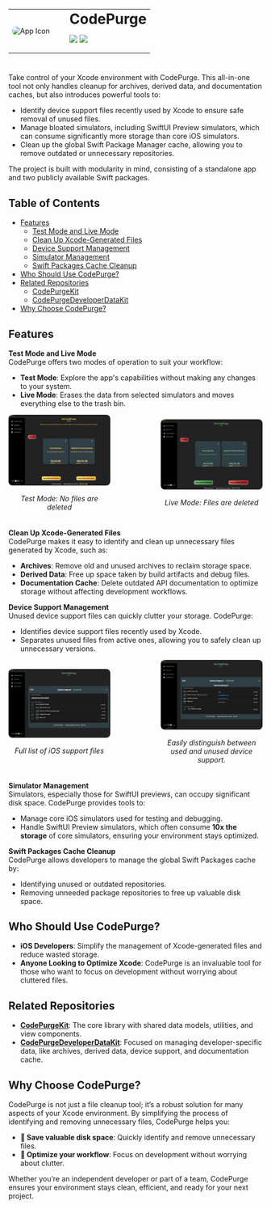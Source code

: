 <table>
<tr>
<td style="width: 100px;">
  <img src="[appIcon.png](https://codepurge.github.io/codepurge-site/logo.png)" alt="App Icon" style="width: 100px; height: 100px; border-radius: 15px;">
</td>
<td>
  <h1 style="margin: 0;">CodePurge</h1>
  <p>
    <img src="https://img.shields.io/badge/Swift-5.7-blue">
    <img src="https://img.shields.io/badge/Platform-macOS%2013.0-lightgrey">
  </p>
</td>
</tr>
</table>

#

Take control of your Xcode environment with CodePurge. This all-in-one tool not only handles cleanup for archives, derived data, and documentation caches, but also introduces powerful tools to:

- Identify device support files recently used by Xcode to ensure safe removal of unused files.
- Manage bloated simulators, including SwiftUI Preview simulators, which can consume significantly more storage than core iOS simulators.
- Clean up the global Swift Package Manager cache, allowing you to remove outdated or unnecessary repositories.

The project is built with modularity in mind, consisting of a standalone app and two publicly available Swift packages.

## Table of Contents

- [Features](#features)
  - [Test Mode and Live Mode](#test-mode-and-live-mode)
  - [Clean Up Xcode-Generated Files](#clean-up-xcode-generated-files)
  - [Device Support Management](#device-support-management)
  - [Simulator Management](#simulator-management)
  - [Swift Packages Cache Cleanup](#swift-packages-cache-cleanup)
- [Who Should Use CodePurge?](#who-should-use-CodePurge)
- [Related Repositories](#related-repositories)
  - [CodePurgeKit](https://github.com/CodePurge/CodePurgeKit)
  - [CodePurgeDeveloperDataKit](https://github.com/CodePurge/CodePurgeDeveloperDataKit)
- [Why Choose CodePurge?](#why-choose-CodePurge)


## Features

**Test Mode and Live Mode**  
CodePurge offers two modes of operation to suit your workflow:
- **Test Mode**: Explore the app's capabilities without making any changes to your system.  
- **Live Mode**: Erases the data from selected simulators and moves everything else to the trash bin.

<div style="display: flex; justify-content: center; align-items: center; gap: 100px; margin-bottom: 20px;">
  <div style="text-align: center;">
    <img src="simView_preview.png" alt="Test Mode Screenshot" style="width: 400px; height: auto; border-radius: 8px;">
    <p style="font-style: italic;">Test Mode: No files are deleted</p>
  </div>
  <div style="text-align: center;">
    <img src="simView_live.png" alt="Live Mode Screenshot" style="width: 400px; height: auto; border-radius: 8px;">
    <p style="font-style: italic;">Live Mode: Files are deleted</p>
  </div>
</div>

**Clean Up Xcode-Generated Files**  
CodePurge makes it easy to identify and clean up unnecessary files generated by Xcode, such as:
- **Archives**: Remove old and unused archives to reclaim storage space.  
- **Derived Data**: Free up space taken by build artifacts and debug files.
- **Documentation Cache**: Delete outdated API documentation to optimize storage without affecting development workflows.

**Device Support Management**  
Unused device support files can quickly clutter your storage. CodePurge:
- Identifies device support files recently used by Xcode.  
- Separates unused files from active ones, allowing you to safely clean up unnecessary versions.

<div style="display: flex; justify-content: center; align-items: center; gap: 100px; margin-bottom: 20px;">
  <div style="text-align: center;">
    <img src="deviceSupport.png" alt="No recent support Screenshot" style="width: 400px; height: auto; border-radius: 8px;">
    <p style="font-style: italic;">Full list of iOS support files</p>
  </div>
  <div style="text-align: center;">
    <img src="deviceSupport_recentDevices.png" alt="Recent support Screenshot" style="width: 400px; height: auto; border-radius: 8px;">
    <p style="font-style: italic;">Easily distinguish between used and unused device support.</p>
  </div>
</div>

**Simulator Management**  
Simulators, especially those for SwiftUI previews, can occupy significant disk space. CodePurge provides tools to:
- Manage core iOS simulators used for testing and debugging.  
- Handle SwiftUI Preview simulators, which often consume **10x the storage** of core simulators, ensuring your environment stays optimized.

**Swift Packages Cache Cleanup**  
CodePurge allows developers to manage the global Swift Packages cache by:
- Identifying unused or outdated repositories.  
- Removing unneeded package repositories to free up valuable disk space.

## Who Should Use CodePurge?

- **iOS Developers**: Simplify the management of Xcode-generated files and reduce wasted storage.
- **Anyone Looking to Optimize Xcode**: CodePurge is an invaluable tool for those who want to focus on development without worrying about cluttered files.

## Related Repositories

- [**CodePurgeKit**](https://github.com/CodePurge/CodePurgeKit): The core library with shared data models, utilities, and view components.
- [**CodePurgeDeveloperDataKit**](https://github.com/CodePurge/CodePurgeDeveloperDataKit): Focused on managing developer-specific data, like archives, derived data, device support, and documentation cache.

## Why Choose CodePurge?

CodePurge is not just a file cleanup tool; it’s a robust solution for many aspects of your Xcode environment. By simplifying the process of identifying and removing unnecessary files, CodePurge helps you:
- **💾 Save valuable disk space**: Quickly identify and remove unnecessary files.
- **🚀 Optimize your workflow**: Focus on development without worrying about clutter.

Whether you’re an independent developer or part of a team, CodePurge ensures your environment stays clean, efficient, and ready for your next project.
